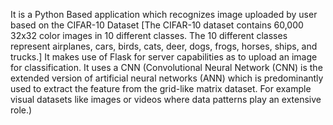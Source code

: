 It is a Python Based application which recognizes image uploaded by user based on the CIFAR-10 Dataset [The CIFAR-10 dataset contains 60,000 32x32 color images in 10 different 
classes. The 10 different classes represent airplanes, cars, birds, cats, deer, dogs, frogs, horses, ships, and trucks.] It makes use of Flask for server capabilities as to upload an image for classification.
It uses a CNN (Convolutional Neural Network (CNN) is the extended version of artificial neural networks (ANN) which is predominantly used to extract the feature from the grid-like matrix dataset. For example visual datasets like 
images or videos where data patterns play an extensive role.)
